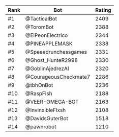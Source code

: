 Rank|Bot|Rating
---|---|---
#1|@TacticalBot|2409
#2|@ToromBot|2388
#3|@ElPeonElectrico|2344
#4|@PINEAPPLEMASK|2338
#5|@Speeedrunchessgames|2331
#6|@Ghost_HunteR2998|2330
#7|@GoblinAjedrezAI|2320
#8|@CourageousCheckmate7|2286
#9|@tbhOnBot|2236
#10|@RaspFish|2188
#11|@VEER-OMEGA-BOT|2163
#12|@InvinxibleFlxsh|2108
#13|@DavidsGuterBot|1518
#14|@pawnrobot|1210
